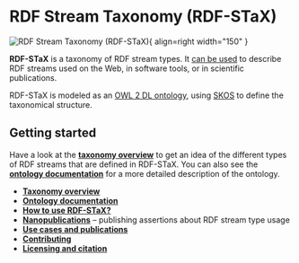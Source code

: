 # RDF Stream Taxonomy (RDF-STaX)

![RDF Stream Taxonomy (RDF-STaX)](assets/logo_color.svg){ align=right width="150" }

**RDF-STaX** is a taxonomy of RDF stream types. It [can be used](use-it.md) to describe RDF streams used on the Web, in software tools, or in scientific publications.

RDF-STaX is modeled as an [OWL 2 DL ontology](ontology.md), using [SKOS](https://www.w3.org/TR/skos-reference/) to define the taxonomical structure.

## Getting started

Have a look at the **[taxonomy overview](taxonomy.md)** to get an idea of the different types of RDF streams that are defined in RDF-STaX. You can also see the **[ontology documentation](ontology.md)** for a more detailed description of the ontology.

- **[Taxonomy overview](taxonomy.md)**
- **[Ontology documentation](ontology.md)**
- **[How to use RDF-STaX?](use-it.md)**
- **[Nanopublications](nanopubs.md)** – publishing assertions about RDF stream type usage
- **[Use cases and publications](uses.md)**
- **[Contributing](contributing.md)**
- **[Licensing and citation](licensing.md)**
